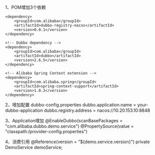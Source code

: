 1、POM增加3个依赖

<!-- Dubbo Nacos registry dependency -->
    <dependency>
        <groupId>com.alibaba</groupId>
        <artifactId>dubbo-registry-nacos</artifactId>
        <version>0.0.1</version>
    </dependency>   
    
    <!-- Dubbo dependency -->
    <dependency>
        <groupId>com.alibaba</groupId>
        <artifactId>dubbo</artifactId>
        <version>2.6.5</version>
    </dependency>
    
    <!-- Alibaba Spring Context extension -->
    <dependency>
        <groupId>com.alibaba.spring</groupId>
        <artifactId>spring-context-support</artifactId>
        <version>1.0.2</version>
    </dependency>


2、增加配置 dubbo-config.properties
dubbo.application.name = your-dubbo-application
dubbo.registry.address = nacos://10.20.153.10:8848


3、Application增加
@EnableDubbo(scanBasePackages = "com.alibaba.dubbo.demo.service")
@PropertySource(value = "classpath:/provider-config.properties")


4、消费引用
@Reference(version = "${demo.service.version}")
private DemoService demoService;